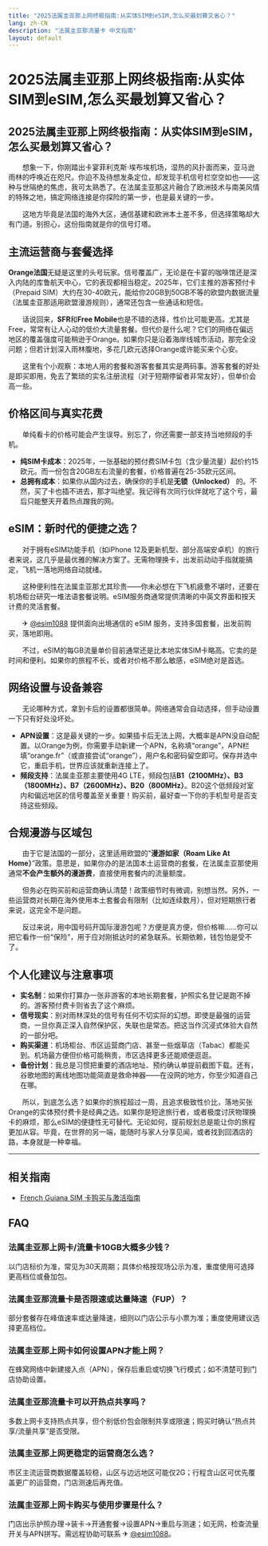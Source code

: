 ```yaml
---
title: "2025法属圭亚那上网终极指南:从实体SIM到eSIM,怎么买最划算又省心？"
lang: zh-CN
description: "法属圭亚那流量卡 中文指南"
layout: default
---
```

# 2025法属圭亚那上网终极指南:从实体SIM到eSIM,怎么买最划算又省心？

## 2025法属圭亚那上网终极指南：从实体SIM到eSIM，怎么买最划算又省心？

　　想象一下，你刚踏出卡宴菲利克斯·埃布埃机场，湿热的风扑面而来，亚马逊雨林的呼唤近在咫尺。你迫不及待想发条定位，却发现手机信号栏空空如也——这种与世隔绝的焦虑，我可太熟悉了。在法属圭亚那这片融合了欧洲技术与南美风情的特殊之地，搞定网络连接是你探险的第一步，也是最关键的一步。

　　这地方毕竟是法国的海外大区，通信基建和欧洲本土差不多，但选择策略却大有门道。别担心，这份指南就是你的信号灯塔。

## 主流运营商与套餐选择

**Orange法国**无疑是这里的头号玩家。信号覆盖广，无论是在卡宴的咖啡馆还是深入内陆的库鲁航天中心，它的表现都相当稳定。2025年，它们主推的游客预付卡（Prepaid SIM）大约在30-40欧元，能给你20GB到50GB不等的欧盟内数据流量（法属圭亚那适用欧盟漫游规则），通常还包含一些通话和短信。

　　话说回来，**SFR**和**Free Mobile**也是不错的选择，性价比可能更高。尤其是Free，常常有让人心动的低价大流量套餐。但代价是什么呢？它们的网络在偏远地区的覆盖强度可能稍逊于Orange。如果你只是沿着海岸线城市活动，那完全没问题；但若计划深入雨林腹地，多花几欧元选择Orange或许能买来个心安。

　　这里有个小观察：本地人用的套餐和游客套餐其实是两码事。游客套餐的好处是即买即用，免去了繁琐的实名注册流程（对于短期停留者非常友好），但单价会高一些。

## 价格区间与真实花费

　　单纯看卡的价格可能会产生误导。别忘了，你还需要一部支持当地频段的手机。

*   **纯SIM卡成本**：2025年，一张基础的预付费SIM卡包（含少量流量）起价约15欧元。而一份包含20GB左右流量的套餐，价格普遍在25-35欧元区间。
*   **总拥有成本**：如果你从国内过去，确保你的手机是**无锁（Unlocked）** 的。不然，买了卡也插不进去，那才叫绝望。我记得有次同行伙伴就吃了这个亏，最后只能整天开着热点蹭我的网。

## eSIM：新时代的便捷之选？

　　对于拥有eSIM功能手机（如iPhone 12及更新机型、部分高端安卓机）的旅行者来说，这几乎是最优雅的解决方案了。无需物理换卡，出发前动动手指就能搞定，飞机一落地网络自动就绪。

　　这种便利性在法属圭亚那尤其珍贵——你未必想在下飞机疲惫不堪时，还要在机场柜台研究一堆法语套餐说明。eSIM服务商通常提供清晰的中英文界面和按天计费的灵活套餐。

　　✈ [@esim1088](https://t.me/s/esim1088) 提供面向出境通信的 eSIM 服务，支持多国套餐，出发前购买，落地即用。

　　不过，eSIM的每GB流量单价目前通常还是比本地实体SIM卡略高。它卖的是时间和便利。如果你的旅程不长，或者对价格不那么敏感，eSIM绝对是首选。

## 网络设置与设备兼容

　　无论哪种方式，拿到卡后的设置都很简单。网络通常会自动选择，但手动设置一下只有好处没坏处。

*   **APN设置**：这是最关键的一步。如果插卡后无法上网，大概率是APN没自动配置。以Orange为例，你需要手动新建一个APN，名称填“orange”，APN栏填“orange.fr”（或直接尝试“orange”），用户名和密码留空即可。保存并选中它，重启手机，世界应该就重新连接上了。
*   **频段支持**：法属圭亚那主要使用4G LTE，频段包括**B1（2100MHz）、B3（1800MHz）、B7（2600MHz）、B20（800MHz）**。B20这个低频段对室内和偏远地区的信号覆盖至关重要！购买前，最好查一下你的手机型号是否支持这些频段。

## 合规漫游与区域包

　　由于它是法国的一部分，这里适用欧盟的“**漫游如家（Roam Like At Home）**”政策。意思是，如果你办的是法国本土运营商的套餐，在法属圭亚那使用通常**不会产生额外的漫游费**，直接使用套餐内的流量额度。

　　但务必在购买前和运营商确认清楚！政策细节时有微调，别想当然。另外，一些运营商对长期在海外使用本土套餐会有限制（比如连续数月），但对短期旅行者来说，这完全不是问题。

　　反过来说，用中国号码开国际漫游包呢？方便是真方便，但价格嘛……你可以把它看作一份“保险”，用于应对刚抵达时的紧急联系。长期依赖，钱包怕是受不了。

## 个人化建议与注意事项

*   **实名制**：如果你打算办一张非游客的本地长期套餐，护照实名登记是跑不掉的。游客预付费卡则省去了这个麻烦。
*   **信号现实**：别对雨林深处的信号有任何不切实际的幻想。即使是最强的运营商，一旦你真正深入自然保护区，失联也是常态。把这当作沉浸式体验大自然的一部分吧。
*   **购买渠道**：机场柜台、市区运营商门店、甚至一些烟草店（Tabac）都能买到。机场最方便但价格可能稍贵，市区选择更多还能顺便逛逛。
*   **备份计划**：我总是习惯把重要的酒店地址、预约确认单提前截图下载。还有，谷歌地图的离线地图功能简直是救命神器——在没网的地方，你至少知道自己在哪。

　　所以，到底怎么选？如果你的旅程超过一周，且追求极致性价比，落地买张Orange的实体预付费卡是经典之选。如果你是短途旅行者，或者极度讨厌物理换卡的麻烦，那么eSIM的便捷性无可替代。无论如何，提前规划总是能让你的旅程更加从容。毕竟，在世界的另一端，能随时与家人分享见闻，或者找到回酒店的路，本身就是一种幸福。

<!-- crosslink -->
---

## 相关指南

- [French Guiana SIM 卡购买与激活指南](https://faciylike.github.io/french-guiana-sim-guides)

<!-- BEGIN_FRENCH_GUIANA_FAQ -->
## FAQ

### 法属圭亚那上网卡/流量卡10GB大概多少钱？
以门店标价为准，常见为30天周期；具体价格按现场公示为准，重度使用可选择更高档位或叠加包。

### 法属圭亚那流量卡是否限速或达量降速（FUP）？
部分套餐存在峰值速率或达量降速，细则以门店公示与小票为准；重度使用建议选择更高档位。

### 法属圭亚那上网卡如何设置APN才能上网？
在蜂窝网络中新建接入点（APN），保存后重启或切换飞行模式；如不清楚可到门店协助设置。

### 法属圭亚那流量卡可以开热点共享吗？
多数上网卡支持热点共享，但个别低价包会限制共享或限速；购买时确认“热点共享/流量共享”是否受限。

### 法属圭亚那上网更稳定的运营商怎么选？
市区主流运营商数据覆盖较稳，山区与边远地区可能仅2G；行程含山区可优先覆盖更广的运营商，门店测速后再充值。

### 法属圭亚那上网卡购买与使用步骤是什么？
门店出示护照办理→装卡→开通套餐→设置APN→重启与测速；如无网，检查流量开关与APN拼写。需远程协助可联系 ✈ [@esim1088](https://t.me/s/esim1088)。

<script type="application/ld+json">
{"@context": "https://schema.org", "@type": "FAQPage", "mainEntity": [{"@type": "Question", "name": "法属圭亚那上网卡/流量卡10GB大概多少钱？", "acceptedAnswer": {"@type": "Answer", "text": "以门店标价为准，常见为30天周期；具体价格按现场公示为准，重度使用可选择更高档位或叠加包。"}}, {"@type": "Question", "name": "法属圭亚那流量卡是否限速或达量降速（FUP）？", "acceptedAnswer": {"@type": "Answer", "text": "部分套餐存在峰值速率或达量降速，细则以门店公示与小票为准；重度使用建议选择更高档位。"}}, {"@type": "Question", "name": "法属圭亚那上网卡如何设置APN才能上网？", "acceptedAnswer": {"@type": "Answer", "text": "在蜂窝网络中新建接入点（APN），保存后重启或切换飞行模式；如不清楚可到门店协助设置。"}}, {"@type": "Question", "name": "法属圭亚那流量卡可以开热点共享吗？", "acceptedAnswer": {"@type": "Answer", "text": "多数上网卡支持热点共享，但个别低价包会限制共享或限速；购买时确认“热点共享/流量共享”是否受限。"}}, {"@type": "Question", "name": "法属圭亚那上网更稳定的运营商怎么选？", "acceptedAnswer": {"@type": "Answer", "text": "市区主流运营商数据覆盖较稳，山区与边远地区可能仅2G；行程含山区可优先覆盖更广的运营商，门店测速后再充值。"}}, {"@type": "Question", "name": "法属圭亚那上网卡购买与使用步骤是什么？", "acceptedAnswer": {"@type": "Answer", "text": "门店出示护照办理→装卡→开通套餐→设置APN→重启与测速；如无网，检查流量开关与APN拼写。需远程协助可联系 ✈ @esim1088。"}}]}
</script>
<!-- END_FRENCH_GUIANA_FAQ -->
